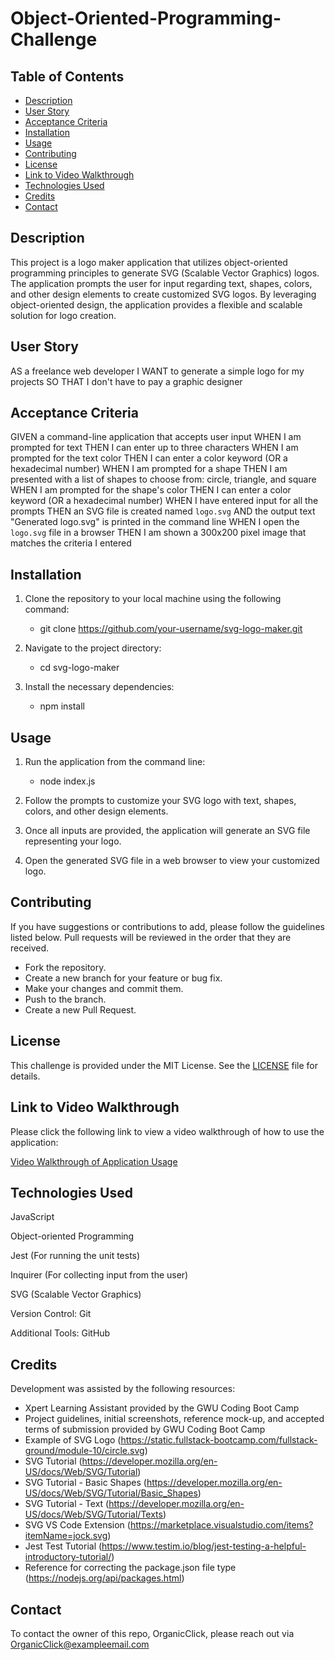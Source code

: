# Object-Oriented-Programming-Challenge

## Table of Contents
- [Description](#description)
- [User Story](#user-story)
- [Acceptance Criteria](#acceptance-criteria)
- [Installation](#installation)
- [Usage](#usage)
- [Contributing](#contributing)
- [License](#license)
- [Link to Video Walkthrough](#link-to-video-walkthrough)
- [Technologies Used](#technologies-used)
- [Credits](#credits)
- [Contact](#contact)

## Description

This project is a logo maker application that utilizes object-oriented programming principles to generate SVG (Scalable Vector Graphics) logos. The application prompts the user for input regarding text, shapes, colors, and other design elements to create customized SVG logos. By leveraging object-oriented design, the application provides a flexible and scalable solution for logo creation.

## User Story
AS a freelance web developer
I WANT to generate a simple logo for my projects
SO THAT I don't have to pay a graphic designer

## Acceptance Criteria
GIVEN a command-line application that accepts user input
WHEN I am prompted for text
THEN I can enter up to three characters
WHEN I am prompted for the text color
THEN I can enter a color keyword (OR a hexadecimal number)
WHEN I am prompted for a shape
THEN I am presented with a list of shapes to choose from: circle, triangle, and square
WHEN I am prompted for the shape's color
THEN I can enter a color keyword (OR a hexadecimal number)
WHEN I have entered input for all the prompts
THEN an SVG file is created named `logo.svg`
AND the output text "Generated logo.svg" is printed in the command line
WHEN I open the `logo.svg` file in a browser
THEN I am shown a 300x200 pixel image that matches the criteria I entered

## Installation

1. Clone the repository to your local machine using the following command:
   - git clone https://github.com/your-username/svg-logo-maker.git


2. Navigate to the project directory:
   - cd svg-logo-maker


3. Install the necessary dependencies:
   - npm install

## Usage

1. Run the application from the command line:
   - node index.js

2. Follow the prompts to customize your SVG logo with text, shapes, colors, and other design elements.

3. Once all inputs are provided, the application will generate an SVG file representing your logo.

4. Open the generated SVG file in a web browser to view your customized logo.


## Contributing
If you have suggestions or contributions to add, please follow the guidelines listed below. Pull requests will be reviewed in the order that they are received.
- Fork the repository.
- Create a new branch for your feature or bug fix.
- Make your changes and commit them.
- Push to the branch.
- Create a new Pull Request.

## License
This challenge is provided under the MIT License. See the [LICENSE](LICENSE) file for details.


## Link to Video Walkthrough

Please click the following link to view a video walkthrough of how to use the application:

[Video Walkthrough of Application Usage](https://drive.google.com/thumbnail?id=1Eo5ZOmkEWIKI84ikcN629AOD7poJyI5N)


## Technologies Used
JavaScript

Object-oriented Programming

Jest (For running the unit tests)

Inquirer (For collecting input from the user)

SVG (Scalable Vector Graphics)

Version Control: Git

Additional Tools: GitHub


## Credits
Development was assisted by the following resources:
 - Xpert Learning Assistant provided by the GWU Coding Boot Camp
 - Project guidelines, initial screenshots, reference mock-up, and accepted terms of submission provided by GWU Coding Boot Camp
 - Example of SVG Logo (https://static.fullstack-bootcamp.com/fullstack-ground/module-10/circle.svg)
 - SVG Tutorial (https://developer.mozilla.org/en-US/docs/Web/SVG/Tutorial)
 - SVG Tutorial - Basic Shapes (https://developer.mozilla.org/en-US/docs/Web/SVG/Tutorial/Basic_Shapes)
 - SVG Tutorial - Text (https://developer.mozilla.org/en-US/docs/Web/SVG/Tutorial/Texts)
 - SVG VS Code Extension (https://marketplace.visualstudio.com/items?itemName=jock.svg)
 - Jest Test Tutorial (https://www.testim.io/blog/jest-testing-a-helpful-introductory-tutorial/)
 - Reference for correcting the package.json file type (https://nodejs.org/api/packages.html)

## Contact
To contact the owner of this repo, OrganicClick, please reach out via OrganicClick@exampleemail.com